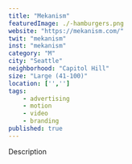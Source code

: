 ```yaml
---
title: "Mekanism"
featuredImage: ./-hamburgers.png
website: "https://mekanism.com/"
twit: "mekanism"
inst: "mekanism"
category: "M"
city: "Seattle"
neighborhood: "Capitol Hill"
size: "Large (41-100)"
location: ['','']
tags:
    - advertising
    - motion
    - video
    - branding
published: true
---
```


Description
